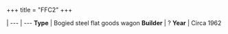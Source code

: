 +++
title = "FFC2"
+++

 |
--- | ---
**Type** | Bogied steel flat goods wagon
**Builder** | ?
**Year** | Circa 1962